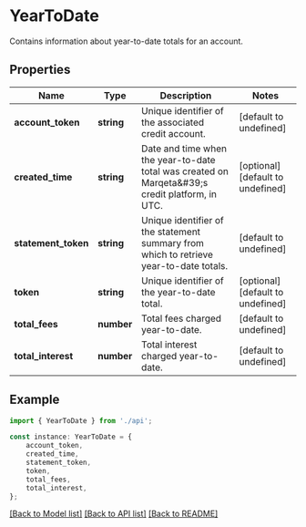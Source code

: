 # YearToDate

Contains information about year-to-date totals for an account.

## Properties

Name | Type | Description | Notes
------------ | ------------- | ------------- | -------------
**account_token** | **string** | Unique identifier of the associated credit account. | [default to undefined]
**created_time** | **string** | Date and time when the year-to-date total was created on Marqeta\&#39;s credit platform, in UTC. | [optional] [default to undefined]
**statement_token** | **string** | Unique identifier of the statement summary from which to retrieve year-to-date totals. | [default to undefined]
**token** | **string** | Unique identifier of the year-to-date total. | [optional] [default to undefined]
**total_fees** | **number** | Total fees charged year-to-date. | [default to undefined]
**total_interest** | **number** | Total interest charged year-to-date. | [default to undefined]

## Example

```typescript
import { YearToDate } from './api';

const instance: YearToDate = {
    account_token,
    created_time,
    statement_token,
    token,
    total_fees,
    total_interest,
};
```

[[Back to Model list]](../README.md#documentation-for-models) [[Back to API list]](../README.md#documentation-for-api-endpoints) [[Back to README]](../README.md)
